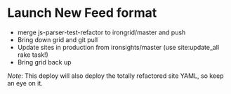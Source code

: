 # Launch New Feed format
- merge js-parser-test-refactor to irongrid/master and push
- Bring down grid and git pull
- Update sites in production from ironsights/master
  (use site:update_all rake task!)
- Bring grid back up

*Note*: This deploy will also deploy the totally refactored site YAML,
so keep an eye on it.
